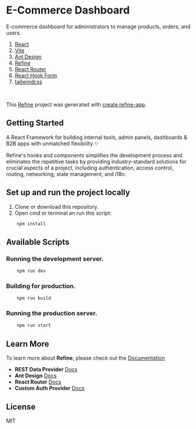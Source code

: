 # E-Commerce Dashboard

E-commerce dashboard for administrators to manage products, orders, and users.

1. [React](https://react.dev/)
2. [Vite](https://vitejs.dev/)
3. [Ant Design](https://ant.design/components/overview/)
4. [Refine](https://refine.dev/docs/)
5. [React Router](https://reactrouter.com/)
6. [React Hook Form](https://react-hook-form.com/get-started)
7. [tailwindcss](https://tailwindcss.com/)

<br />

This [Refine](https://github.com/refinedev/refine) project was generated with [create refine-app](https://github.com/refinedev/refine/tree/master/packages/create-refine-app).

## Getting Started

A React Framework for building internal tools, admin panels, dashboards & B2B apps with unmatched flexibility ✨

Refine's hooks and components simplifies the development process and eliminates the repetitive tasks by providing industry-standard solutions for crucial aspects of a project, including authentication, access control, routing, networking, state management, and i18n.

## Set up and run the project locally

1. Clone or download this repository.
2. Open cmd or terminal an run this script:
```bash
    npm install
```

## Available Scripts

### Running the development server.

```bash
    npm run dev
```

### Building for production.

```bash
    npm run build
```

### Running the production server.

```bash
    npm run start
```

## Learn More

To learn more about **Refine**, please check out the [Documentation](https://refine.dev/docs)

- **REST Data Provider** [Docs](https://refine.dev/docs/core/providers/data-provider/#overview)
- **Ant Design** [Docs](https://refine.dev/docs/ui-frameworks/antd/tutorial/)
- **React Router** [Docs](https://refine.dev/docs/core/providers/router-provider/)
- **Custom Auth Provider** [Docs](https://refine.dev/docs/core/providers/auth-provider/)

## License

MIT
